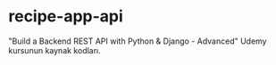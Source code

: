 # recipe-app-api

"Build a Backend REST API with Python & Django - Advanced" Udemy kursunun kaynak kodları.
